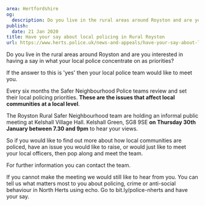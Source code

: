 ```yaml
area: Hertfordshire
og:
  description: Do you live in the rural areas around Royston and are you interested in having a say in what your local police concentrate on as priorities?
publish:
  date: 21 Jan 2020
title: Have your say about local policing in Rural Royston
url: https://www.herts.police.uk/news-and-appeals/have-your-say-about-local-policing-in-rural-royston-1301g
```

Do you live in the rural areas around Royston and are you interested in having a say in what your local police concentrate on as priorities?

If the answer to this is 'yes' then your local police team would like to meet you.

Every six months the Safer Neighbourhood Police teams review and set their local policing priorities. **These are the issues that affect local communities at a local level**.

The Royston Rural Safer Neighbourhood team are holding an informal public meeting at Kelshall Village Hall. Kelshall Green, SG8 9SE **on Thursday 30th January between 7.30 and 9pm** to hear your views.

So if you would like to find out more about how local communities are policed, have an issue you would like to raise, or would just like to meet your local officers, then pop along and meet the team.

For further information you can contact the team.

If you cannot make the meeting we would still like to hear from you. You can tell us what matters most to you about policing, crime or anti-social behaviour in North Herts using echo. Go to bit.ly/police-nherts and have your say.
